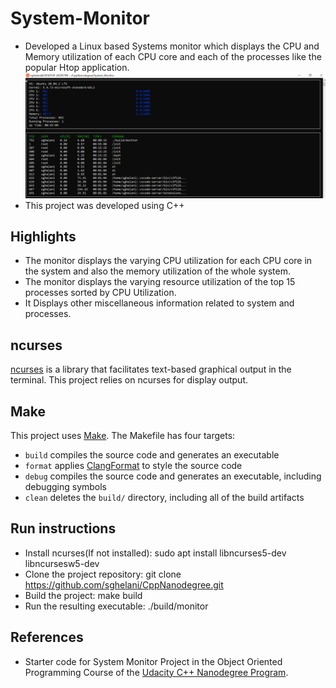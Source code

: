 # System-Monitor
* Developed a Linux based Systems monitor which displays the CPU and Memory utilization of each CPU core and each of the processes like the popular Htop application.
![System Monitor](images/Capture.png)
* This project was developed using C++

## Highlights
* The monitor displays the varying CPU utilization for each CPU core in the system and also the memory utilization of the whole system.
* The monitor displays the varying resource utilization of the top 15 processes sorted by CPU Utilization.
* It Displays other miscellaneous information related to system and processes.

## ncurses
[ncurses](https://www.gnu.org/software/ncurses/) is a library that facilitates text-based graphical output in the terminal. This project relies on ncurses for display output.

## Make
This project uses [Make](https://www.gnu.org/software/make/). The Makefile has four targets:
* `build` compiles the source code and generates an executable
* `format` applies [ClangFormat](https://clang.llvm.org/docs/ClangFormat.html) to style the source code
* `debug` compiles the source code and generates an executable, including debugging symbols
* `clean` deletes the `build/` directory, including all of the build artifacts

## Run instructions
* Install ncurses(If not installed): sudo apt install libncurses5-dev libncursesw5-dev
* Clone the project repository: git clone https://github.com/sghelani/CppNanodegree.git
* Build the project: make build
* Run the resulting executable: ./build/monitor

## References
* Starter code for System Monitor Project in the Object Oriented Programming Course of the [Udacity C++ Nanodegree Program](https://www.udacity.com/course/c-plus-plus-nanodegree--nd213). 

